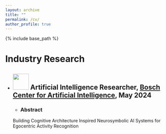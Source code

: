 ```yaml
---
layout: archive
title: ""
permalink: /cv/
author_profile: true
---
```


{% include base_path %}

Industry Research
======

* ## <img src="https://github.com/kauroy1994/home/assets/57400980/8891649c-c178-41b9-8182-18d9c138fc95" width="50" height="50"> Artificial Intelligence Researcher, [Bosch Center for Artificial Intelligence](https://www.bosch-ai.com/), May 2024
  * ###  Abstract
  Building Cognitive Architecture Inspired Neurosymbolic AI Systems for Egocentric Activity Recognition
